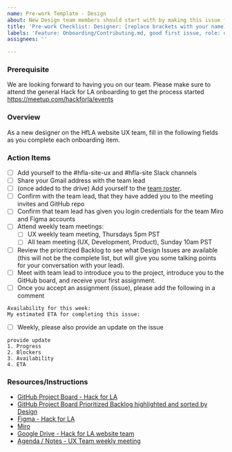 ```yaml
---
name: Pre-work Template - Design
about: New Design team members should start with by making this issue for themselves.
title: 'Pre-work Checklist: Designer: [replace brackets with your name]'
labels: 'Feature: Onboarding/Contributing.md, good first issue, role: design'
assignees: ''

---
```


### Prerequisite
We are looking forward to having you on our team.  Please make sure to attend the general Hack for LA onboarding to get the process started https://meetup.com/hackforla/events

### Overview
As a new designer on the HfLA website UX team, fill in the following fields as you complete each onboarding item.

### Action Items
- [ ] Add yourself to the #hfla-site-ux and #hfla-site Slack channels
- [ ] Share your Gmail address with the team lead
- [ ] (once added to the drive) Add yourself to the [team roster](https://docs.google.com/spreadsheets/d/11u71eT-rZTKvVP8Yj_1rKxf2V45GCaFz4AXA7tS_asM/edit#gid=0). 
- [ ] Confirm with the team lead, that they have added you to the meeting invites and GitHub repo
- [ ] Confirm that team lead has given you login credentials for the team Miro and Figma accounts
- [ ] Attend weekly team meetings: 
   - [ ] UX weekly team meeting, Thursdays 5pm PST
   - [ ] All team meeting (UX, Development, Product), Sunday 10am PST
- [ ] Review the prioritized Backlog to see what Design Issues are available (this will not be the complete list, but will give you some talking points for your conversation with your lead).
- [ ] Meet with team lead to introduce you to the project, introduce you to the GitHub board, and receive your first assignment.
- [ ] Once you accept an assignment (issue), please add the following in a comment
```
Availability for this week:
My estimated ETA for completing this issue:
```
- [ ] Weekly, please also provide an update on the issue
```
provide update
1. Progress
2. Blockers
3. Availability
4. ETA
```
### Resources/Instructions
- [GitHub Project Board - Hack for LA ](https://github.com/hackforla/website/projects/7)
- [GitHub Project Board Prioritized Backlog highlighted and sorted by Design](https://github.com/hackforla/website/projects/7?card_filter_query=label%3A%22role%3A+design%22#column-7198257)
- [Figma - Hack for LA](https://www.figma.com/file/0RRPy1Ph7HafI3qOITg0Mr/Hack-for-LA-Website)
- [Miro](https://miro.com/app/board/o9J_l6zD0JA=/)
- [Google Drive - Hack for LA website team](https://drive.google.com/drive/folders/1p76K0FgfiAWeIIEyoyJ_Iik8FVj8cBjT?usp=sharing)
- [Agenda / Notes - UX Team weekly meeting](https://github.com/hackforla/website/issues/2106)
